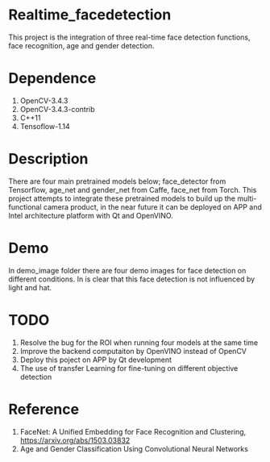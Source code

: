 # Realtime_facedetection
This project is the integration of three real-time face detection functions, face recognition, age and gender detection.

# Dependence
1. OpenCV-3.4.3
2. OpenCV-3.4.3-contrib
3. C++11
4. Tensoflow-1.14

# Description
There are four main pretrained models below; 
face_detector from Tensorflow, age_net and gender_net from Caffe, face_net from Torch.
This project attempts to integrate these pretrained models to build up the multi-functional camera product,
in the near future it can be deployed on APP and Intel architecture platform with Qt and OpenVINO.

# Demo
In demo_image folder there are four demo images for face detection on different conditions.
In is clear that this face detection is not influenced by light and hat.

# TODO
1. Resolve the bug for the ROI when running four models at the same time
2. Improve the backend computaiton by OpenVINO instead of OpenCV
3. Deploy this poject on APP by Qt development
4. The use of transfer Learning for fine-tuning on different objective detection

# Reference
1. FaceNet: A Unified Embedding for Face Recognition and Clustering, https://arxiv.org/abs/1503.03832
2. Age and Gender Classification Using Convolutional Neural Networks
